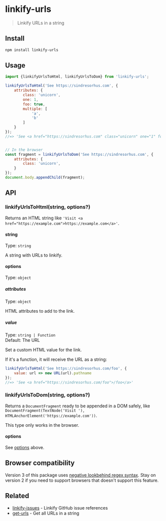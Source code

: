 # linkify-urls

> Linkify URLs in a string

## Install

```sh
npm install linkify-urls
```

## Usage

```js
import {linkifyUrlsToHtml, linkifyUrlsToDom} from 'linkify-urls';

linkifyUrlsToHtml('See https://sindresorhus.com', {
	attributes: {
		class: 'unicorn',
		one: 1,
		foo: true,
		multiple: [
			'a',
			'b'
		]
	}
});
//=> 'See <a href="https://sindresorhus.com" class="unicorn" one="1" foo multiple="a b">https://sindresorhus.com</a>'


// In the browser
const fragment = linkifyUrlsToDom('See https://sindresorhus.com', {
	attributes: {
		class: 'unicorn',
	}
});
document.body.appendChild(fragment);
```

## API

### linkifyUrlsToHtml(string, options?)

Returns an HTML string like `'Visit <a href="https://example.com">https://example.com</a>'`.

#### string

Type: `string`

A string with URLs to linkify.

#### options

Type: `object`

##### attributes

Type: `object`

HTML attributes to add to the link.

##### value

Type: `string | Function`\
Default: The URL

Set a custom HTML value for the link.

If it's a function, it will receive the URL as a string:

```js
linkifyUrlsToHtml('See https://sindresorhus.com/foo', {
	value: url => new URL(url).pathname
});
//=> 'See <a href="https://sindresorhus.com/foo">/foo</a>'
```

### linkifyUrlsToDom(string, options?)

Returns a `DocumentFragment` ready to be appended in a DOM safely, like `DocumentFragment(TextNode('Visit '), HTMLAnchorElement('https://example.com'))`.

This type only works in the browser.

#### options

See [options](#options) above.

## Browser compatibility

Version 3 of this package uses [negative lookbehind regex syntax](https://kangax.github.io/compat-table/es2016plus/#test-RegExp_Lookbehind_Assertions). Stay on version 2 if you need to support browsers that doesn't support this feature.

## Related

- [linkify-issues](https://github.com/sindresorhus/linkify-issues) - Linkify GitHub issue references
- [get-urls](https://github.com/sindresorhus/get-urls) - Get all URLs in a string
